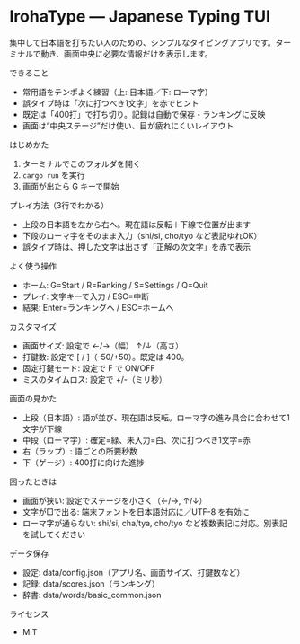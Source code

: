 IrohaType — Japanese Typing TUI
================================

集中して日本語を打ちたい人のための、シンプルなタイピングアプリです。ターミナルで動き、画面中央に必要な情報だけを表示します。

できること
- 常用語をテンポよく練習（上: 日本語／下: ローマ字）
- 誤タイプ時は「次に打つべき1文字」を赤でヒント
- 既定は「400打」で打ち切り。記録は自動で保存・ランキングに反映
- 画面は“中央ステージ”だけ使い、目が疲れにくいレイアウト

はじめかた
1) ターミナルでこのフォルダを開く
2) `cargo run` を実行
3) 画面が出たら G キーで開始

プレイ方法（3行でわかる）
- 上段の日本語を左から右へ。現在語は反転＋下線で位置が出ます
- 下段のローマ字をそのまま入力（shi/si, cho/tyo など表記ゆれOK）
- 誤タイプ時は、押した文字は出さず「正解の次文字」を赤で表示

よく使う操作
- ホーム: G=Start / R=Ranking / S=Settings / Q=Quit
- プレイ: 文字キーで入力 / ESC=中断
- 結果: Enter=ランキングへ / ESC=ホームへ

カスタマイズ
- 画面サイズ: 設定で ←/→（幅） ↑/↓（高さ）
- 打鍵数: 設定で [ / ]（-50/+50）。既定は 400。
- 固定打鍵モード: 設定で F で ON/OFF
- ミスのタイムロス: 設定で +/-（ミリ秒）

画面の見かた
- 上段（日本語）: 語が並び、現在語は反転。ローマ字の進み具合に合わせて1文字が下線
- 中段（ローマ字）: 確定=緑、未入力=白、次に打つべき1文字=赤
- 右（ラップ）: 語ごとの所要秒数
- 下（ゲージ）: 400打に向けた進捗

困ったときは
- 画面が狭い: 設定でステージを小さく（←/→, ↑/↓）
- 文字が□で出る: 端末フォントを日本語対応に／UTF-8 を有効に
- ローマ字が通らない: shi/si, cha/tya, cho/tyo など複数表記に対応。別表記を試してください

データ保存
- 設定: data/config.json（アプリ名、画面サイズ、打鍵数など）
- 記録: data/scores.json（ランキング）
- 辞書: data/words/basic_common.json

ライセンス
- MIT
